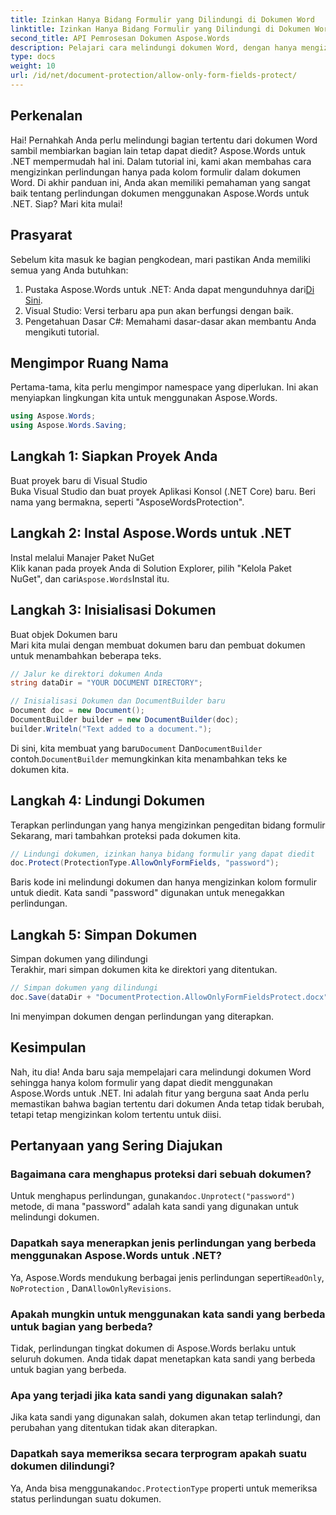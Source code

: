 ```yaml
---
title: Izinkan Hanya Bidang Formulir yang Dilindungi di Dokumen Word
linktitle: Izinkan Hanya Bidang Formulir yang Dilindungi di Dokumen Word
second_title: API Pemrosesan Dokumen Aspose.Words
description: Pelajari cara melindungi dokumen Word, dengan hanya mengizinkan kolom formulir untuk diedit menggunakan Aspose.Words untuk .NET. Ikuti panduan kami untuk memastikan dokumen Anda aman dan mudah diedit.
type: docs
weight: 10
url: /id/net/document-protection/allow-only-form-fields-protect/
---
```

## Perkenalan

Hai! Pernahkah Anda perlu melindungi bagian tertentu dari dokumen Word sambil membiarkan bagian lain tetap dapat diedit? Aspose.Words untuk .NET mempermudah hal ini. Dalam tutorial ini, kami akan membahas cara mengizinkan perlindungan hanya pada kolom formulir dalam dokumen Word. Di akhir panduan ini, Anda akan memiliki pemahaman yang sangat baik tentang perlindungan dokumen menggunakan Aspose.Words untuk .NET. Siap? Mari kita mulai!

## Prasyarat

Sebelum kita masuk ke bagian pengkodean, mari pastikan Anda memiliki semua yang Anda butuhkan:

1.  Pustaka Aspose.Words untuk .NET: Anda dapat mengunduhnya dari[Di Sini](https://releases.aspose.com/words/net/).
2. Visual Studio: Versi terbaru apa pun akan berfungsi dengan baik.
3. Pengetahuan Dasar C#: Memahami dasar-dasar akan membantu Anda mengikuti tutorial.

## Mengimpor Ruang Nama

Pertama-tama, kita perlu mengimpor namespace yang diperlukan. Ini akan menyiapkan lingkungan kita untuk menggunakan Aspose.Words.

```csharp
using Aspose.Words;
using Aspose.Words.Saving;
```

## Langkah 1: Siapkan Proyek Anda

Buat proyek baru di Visual Studio  
Buka Visual Studio dan buat proyek Aplikasi Konsol (.NET Core) baru. Beri nama yang bermakna, seperti "AsposeWordsProtection".

## Langkah 2: Instal Aspose.Words untuk .NET

Instal melalui Manajer Paket NuGet  
Klik kanan pada proyek Anda di Solution Explorer, pilih "Kelola Paket NuGet", dan cari`Aspose.Words`Instal itu.

## Langkah 3: Inisialisasi Dokumen

Buat objek Dokumen baru  
Mari kita mulai dengan membuat dokumen baru dan pembuat dokumen untuk menambahkan beberapa teks.

```csharp
// Jalur ke direktori dokumen Anda
string dataDir = "YOUR DOCUMENT DIRECTORY";

// Inisialisasi Dokumen dan DocumentBuilder baru
Document doc = new Document();
DocumentBuilder builder = new DocumentBuilder(doc);
builder.Writeln("Text added to a document.");
```

 Di sini, kita membuat yang baru`Document` Dan`DocumentBuilder` contoh.`DocumentBuilder` memungkinkan kita menambahkan teks ke dokumen kita.

## Langkah 4: Lindungi Dokumen

Terapkan perlindungan yang hanya mengizinkan pengeditan bidang formulir  
Sekarang, mari tambahkan proteksi pada dokumen kita.

```csharp
// Lindungi dokumen, izinkan hanya bidang formulir yang dapat diedit
doc.Protect(ProtectionType.AllowOnlyFormFields, "password");
```

Baris kode ini melindungi dokumen dan hanya mengizinkan kolom formulir untuk diedit. Kata sandi "password" digunakan untuk menegakkan perlindungan.

## Langkah 5: Simpan Dokumen

Simpan dokumen yang dilindungi  
Terakhir, mari simpan dokumen kita ke direktori yang ditentukan.

```csharp
// Simpan dokumen yang dilindungi
doc.Save(dataDir + "DocumentProtection.AllowOnlyFormFieldsProtect.docx");
```

Ini menyimpan dokumen dengan perlindungan yang diterapkan.

## Kesimpulan

Nah, itu dia! Anda baru saja mempelajari cara melindungi dokumen Word sehingga hanya kolom formulir yang dapat diedit menggunakan Aspose.Words untuk .NET. Ini adalah fitur yang berguna saat Anda perlu memastikan bahwa bagian tertentu dari dokumen Anda tetap tidak berubah, tetapi tetap mengizinkan kolom tertentu untuk diisi.

## Pertanyaan yang Sering Diajukan

###	 Bagaimana cara menghapus proteksi dari sebuah dokumen?  
 Untuk menghapus perlindungan, gunakan`doc.Unprotect("password")` metode, di mana "password" adalah kata sandi yang digunakan untuk melindungi dokumen.

###	 Dapatkah saya menerapkan jenis perlindungan yang berbeda menggunakan Aspose.Words untuk .NET?  
 Ya, Aspose.Words mendukung berbagai jenis perlindungan seperti`ReadOnly`, `NoProtection` , Dan`AllowOnlyRevisions`.

###	 Apakah mungkin untuk menggunakan kata sandi yang berbeda untuk bagian yang berbeda?  
Tidak, perlindungan tingkat dokumen di Aspose.Words berlaku untuk seluruh dokumen. Anda tidak dapat menetapkan kata sandi yang berbeda untuk bagian yang berbeda.

###	 Apa yang terjadi jika kata sandi yang digunakan salah?  
Jika kata sandi yang digunakan salah, dokumen akan tetap terlindungi, dan perubahan yang ditentukan tidak akan diterapkan.

###	 Dapatkah saya memeriksa secara terprogram apakah suatu dokumen dilindungi?  
 Ya, Anda bisa menggunakan`doc.ProtectionType` properti untuk memeriksa status perlindungan suatu dokumen.
